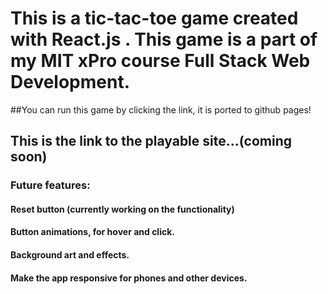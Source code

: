 # This is a tic-tac-toe game created with React.js . This game is a part of my MIT xPro course Full Stack Web Development.

##You can run this game by clicking the link, it is ported to github pages!

## This is the link to the playable site...(coming soon)

### Future features: 

#### Reset button (currently working on the functionality)

#### Button animations, for hover and click.

#### Background art and effects.

#### Make the app responsive for phones and other devices.
